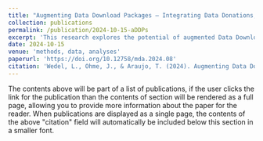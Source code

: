 ```yaml
---
title: "Augmenting Data Download Packages – Integrating Data Donations, Video Metadata, and the Multimodal Nature of Audio-visual Content"
collection: publications
permalink: /publication/2024-10-15-aDDPs
excerpt: 'This research explores the potential of augmented Data Download Packages (aDDPs) as a novel approach to analyze digital trace data, using TikTok as a use case to demonstrate the broader applicability of the method. '
date: 2024-10-15
venue: 'methods, data, analyses'
paperurl: 'https://doi.org/10.12758/mda.2024.08'
citation: 'Wedel, L., Ohme, J., & Araujo, T. (2024). Augmenting Data Download Packages – Integrating Data Donations, Video Metadata, and the Multimodal Nature of Audio-visual Content. methods, data, analyses, 0, 32. doi:https://doi.org/10.12758/mda.2024.08'
---
```


The contents above will be part of a list of publications, if the user clicks the link for the publication than the contents of section will be rendered as a full page, allowing you to provide more information about the paper for the reader. When publications are displayed as a single page, the contents of the above "citation" field will automatically be included below this section in a smaller font.

